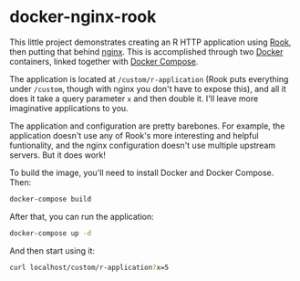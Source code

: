 # docker-nginx-rook

This little project demonstrates creating an R HTTP application using [Rook](https://cran.r-project.org/web/packages/Rook/index.html), then putting that behind [nginx](https://nginx.org/en/). This is accomplished through two [Docker](https://www.docker.com/) containers, linked together with [Docker Compose](https://docs.docker.com/compose/).

The application is located at `/custom/r-application` (Rook puts everything under `/custom`, though with nginx you don't have to expose this), and all it does it take a query parameter `x` and then double it. I'll leave more imaginative applications to you.

The application and configuration are pretty barebones. For example, the application doesn't use any of Rook's more interesting and helpful funtionality, and the nginx configuration doesn't use multiple upstream servers. But it does work!

To build the image, you'll need to install Docker and Docker Compose. Then:

```sh
docker-compose build
```

After that, you can run the application:

```sh
docker-compose up -d
```

And then start using it:

```sh
curl localhost/custom/r-application?x=5
```
